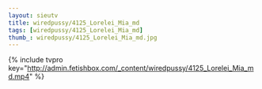```yaml
--- 
layout: sieutv
title: wiredpussy/4125_Lorelei_Mia_md
tags: [wiredpussy/4125_Lorelei_Mia_md]
thumb_: wiredpussy/4125_Lorelei_Mia_md.jpg
---
```

{% include tvpro key="http://admin.fetishbox.com/_content/wiredpussy/4125_Lorelei_Mia_md.mp4" %} 
